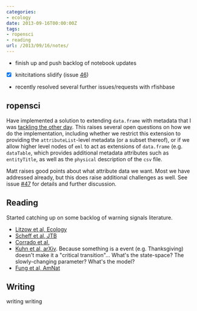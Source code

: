 ```yaml
---
categories:
- ecology
date: 2013-09-16T00:00:00Z
tags:
- ropensci
- reading
url: /2013/09/16/notes/
---
```


-  finish up and push backlog of notebook updates
- [x] knitcitations slidify (issue [46](https://github.com/cboettig/knitcitations/issues/46))
- recently resolved several further issues/requests with rfishbase

## ropensci

Have implemented a solution to extending `data.frame` with metadata that I was [tackling the other day](http://carlboettiger.info/2013/09/11/extending-data-frame-class.html).  This raises several open questions on how we do the implementation, including whether we restrict this extension to providing the `attributeList`-level metadata (or a subset thereof), or if we allow higher level nodes of `eml` to act as extensions of `data.frame` (e.g. `dataTable`, which provides additional metadata attributes such as `entityTitle`, as well as the `physical` description of the `csv` file.  

Matt raises good points about what attribute data we want. Most we have addressed already, but this does raise additional challenges as well.  See issue [#47](https://github.com/ropensci/reml/issues/47) for details and further discussion.  


## Reading

Started catching up on some backlog of warning signals literature.  

- [Litzow et al, Ecology](http://dx.doi.org/10.1890/12-0670.1 "Rising catch variability preceded historical fisheries collapses in Alaska")
- [Scheff et al, JTB](http://dx.doi.org/10.1016/j.jtbi.2013.08.011 "Predicting critical transitions in a model of systemic inflammation")
- [Corrado et al, ](http://dx.doi.org/10.1109/ICNF.2013.6578895 "Signals of critical transitions in ecosystems associated with fluctuations of spatial patterns")
- [Kuhn et al, arXiv](http://arxiv.org/abs/1307.8250 "Critical Transitions in Social Network Activity").  Because something is a event (e.g. Thanksgiving) doesn't make it a "critical transition"... What's the state-space? The slowly-changing parameter? What's the model?
- [Fung et al, AmNat](http://doi.org/10.1086/670930 "Warning Signals of Regime Shifts as Intrinsic Properties of Endogenous Dynamics")


## Writing 

writing writing
